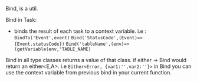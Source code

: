 Bind, is a util.

Bind in Task:

- binds the result of each task to a context variable.
  i.e :
  `BindTo('Event',event)`
  `Bind('StatusCode',(Event)=>{Event.statusCode})`
  `Bind('tableName',(env)=>(getVariable(env,"TABLE_NAME)`

Bind in all type classes returns a value of that class.
if either -> Bind would return an either<E,A>. i.e `Either<Error, {var1:'',var2:''}>`
in Bind you can use the context variable from previous bind in your current function.
